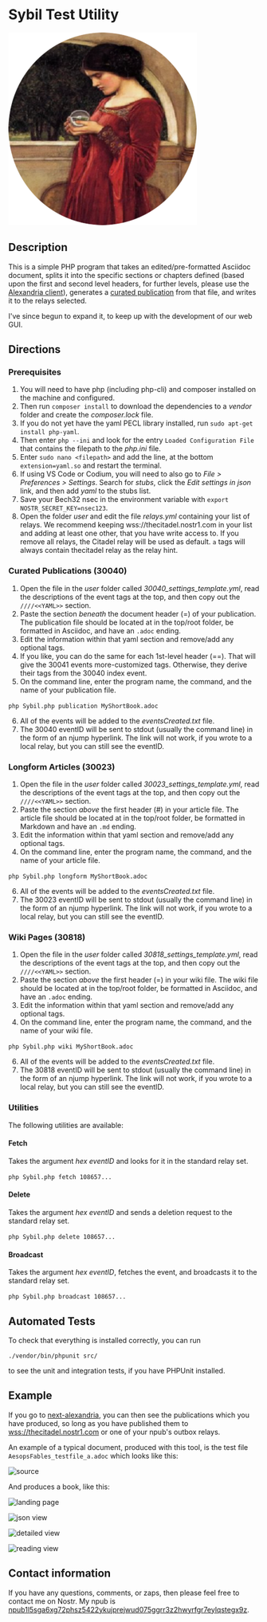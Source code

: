 # Sybil Test Utility

![Sybil gazing into a crystal ball](src/testdata/images/Sybil.png)

## Description

This is a simple PHP program that takes an edited/pre-formatted Asciidoc document, splits it into the specific sections or chapters defined (based upon the first and second level headers, for further levels, please use the [Alexandria client](https://next-alexandria.gitcitadel.eu/about)), generates a [curated publication](https://next-alexandria.gitcitadel.eu/publication?d=gitcitadel-project-documentation-curated-publications-specification-7-by-stella-v-1) from that file, and writes it to the relays selected.

I've since begun to expand it, to keep up with the development of our web GUI.

## Directions

### Prerequisites

1. You will need to have php (including php-cli) and composer installed on the machine and configured.
2. Then run ```composer install``` to download the dependencies to a *vendor* folder and create the *composer.lock* file.
3. If you do not yet have the yaml PECL library installed, run 
```sudo apt-get install php-yaml```.
4. Then enter ```php --ini``` and look for the entry ```Loaded Configuration File``` that contains the filepath to the *php.ini* file.
5. Enter ```sudo nano <filepath>``` and add the line, at the bottom ```extension=yaml.so``` and restart the terminal.
6. If using VS Code or Codium, you will need to also go to *File > Preferences > Settings*. Search for *stubs*, click the *Edit settings in json* link, and then add *yaml* to the stubs list.
7. Save your Bech32 nsec in the environment variable with `export NOSTR_SECRET_KEY=nsec123`.
8. Open the folder *user* and edit the file *relays.yml* containing your list of relays. We recommend keeping wss://thecitadel.nostr1.com in your list and adding at least one other, that you have write access to. If you remove all relays, the Citadel relay will be used as default. ```a``` tags will always contain thecitadel relay as the relay hint.

### Curated Publications (30040)

1. Open the file in the *user* folder called *30040_settings_template.yml*, read the descriptions of the event tags at the top, and then copy out the `////<<YAML>>` section.
2. Paste the section *beneath* the document header (=) of your publication. The publication file should be located at in the top/root folder, be formatted in Asciidoc, and have an `.adoc` ending.
3. Edit the information within that yaml section and remove/add any optional tags.
4. If you like, you can do the same for each 1st-level header (==). That will give the 30041 events more-customized tags. Otherwise, they derive their tags from the 30040 index event.
5. On the command line, enter the program name, the command, and the name of your publication file.

```php Sybil.php publication MyShortBook.adoc```

6. All of the events will be added to the *eventsCreated.txt* file.
8. The 30040 eventID will be sent to stdout (usually the command line) in the form of an njump hyperlink. The link will not work, if you wrote to a local relay, but you can still see the eventID.

### Longform Articles (30023)
1. Open the file in the *user* folder called *30023_settings_template.yml*, read the descriptions of the event tags at the top, and then copy out the `////<<YAML>>` section.
2. Paste the section *above* the first header (#) in your article file. The article file should be located at in the top/root folder, be formatted in Markdown and have an `.md` ending.
3. Edit the information within that yaml section and remove/add any optional tags.
5. On the command line, enter the program name, the command, and the name of your article file.

```php Sybil.php longform MyShortBook.adoc```

6. All of the events will be added to the *eventsCreated.txt* file.
8. The 30023 eventID will be sent to stdout (usually the command line) in the form of an njump hyperlink. The link will not work, if you wrote to a local relay, but you can still see the eventID.

### Wiki Pages (30818)
1. Open the file in the *user* folder called *30818_settings_template.yml*, read the descriptions of the event tags at the top, and then copy out the `////<<YAML>>` section.
2. Paste the section *above* the first header (=) in your wiki file. The wiki file should be located at in the top/root folder, be formatted in Asciidoc, and have an `.adoc` ending.
3. Edit the information within that yaml section and remove/add any optional tags.
5. On the command line, enter the program name, the command, and the name of your wiki file.

```php Sybil.php wiki MyShortBook.adoc```

6. All of the events will be added to the *eventsCreated.txt* file.
8. The 30818 eventID will be sent to stdout (usually the command line) in the form of an njump hyperlink. The link will not work, if you wrote to a local relay, but you can still see the eventID.

### Utilities

The following utilities are available:

#### Fetch

Takes the argument *hex eventID* and looks for it in the standard relay set.

```php Sybil.php fetch 108657...```

#### Delete

Takes the argument *hex eventID* and sends a deletion request to the standard relay set.

```php Sybil.php delete 108657...```

#### Broadcast

Takes the argument *hex eventID*, fetches the event, and broadcasts it to the standard relay set.

```php Sybil.php broadcast 108657...```


## Automated Tests

To check that everything is installed correctly, you can run 

```
./vendor/bin/phpunit src/
```

to see the unit and integration tests, if you have PHPUnit installed.

## Example

If you go to [next-alexandria](https://next-alexandria.gitcitadel.eu), you can then see the publications which you have produced, so long as you have published them to [wss://thecitadel.nostr1.com](https://thecitadel.nostr1.com) or one of your npub's outbox relays.

An example of a typical document, produced with this tool, is the test file `AesopsFables_testfile_a.adoc` which looks like this:

![source](./src/testdata/images/adocFile.png)

And produces a book, like this:

![landing page](./src/testdata/images/landingPage.png)

![json view](./src/testdata/images/jsonView.png)

![detailed view](./src/testdata/images/detailedView.png)

![reading view](./src/testdata/images/readingView.png)

## Contact information

If you have any questions, comments, or zaps, then please feel free to contact me on Nostr. My npub is [npub1l5sga6xg72phsz5422ykujprejwud075ggrr3z2hwyrfgr7eylqstegx9z](https://njump.me/npub1l5sga6xg72phsz5422ykujprejwud075ggrr3z2hwyrfgr7eylqstegx9z).